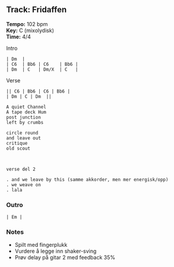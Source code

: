 ## Track: Fridaffen

**Tempo:** 102 bpm  
**Key:** C (mixolydisk)  
**Time:** 4/4

Intro
```
| Dm  |
| C6  | Bb6 | C6    | Bb6 |
| Dm  | C   | Dm/X  | C   |
```
Verse
```
|| C6 | Bb6 | C6 | Bb6 |
| Dm | C | Dm  ||

A quiet Channel
A tape deck Hum
post junction
left by crumbs

circle round
and leave out
critique
old scout



verse del 2

. and we leave by this (samme akkorder, men mer energisk/opp)
. we weave on
. lala
```



### Outro
```
| Em |
```

### Notes
- Spilt med fingerplukk
- Vurdere å legge inn shaker-sving
- Prøv delay på gitar 2 med feedback 35%
